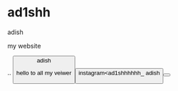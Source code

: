 # ad1shh
adish 



<tite>my website</titel> 


 ..
<button>adish


<print>hello to all my veiwer</print>

<button>instagram<ad1shhhhhh_
<print>adish 


 <button>
 
